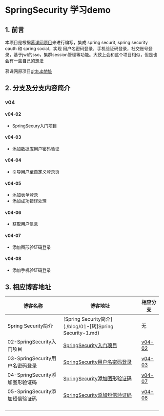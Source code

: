 # SpringSecurity 学习demo

## 1. 前言

本项目是根据[慕课网项目](http://coding.imooc.com/class/134.html )来进行编写，集成 spring securit, spring security oauth 和 spring social，实现 用户名密码登录，手机验证码登录，社交账号登录，基于jwt的sso，集群session管理等功能。大致上会和这个项目相似，但是也会有一些自己的想法

慕课网原项目[github地址](https://github.com/jojozhai/security)

## 2. 分支及分支内容简介

### v04

#### v04-02

- SpringSecury入门项目

#### v04-03

- 添加数据库用户密码验证

#### v04-04

- 引导用户至自定义登录页

#### v04-05

- 添加表单登录
- 添加成功错误处理

#### v04-06

- 获取用户信息

#### v04-07

- 添加图形验证码登录

#### v04-08

- 添加手机验证码登录

## 3. 相应博客地址

| 博客名称                        | 博客地址                                                     | 相应分支                                                     |
| ------------------------------- | ------------------------------------------------------------ | ------------------------------------------------------------ |
| Spring Security简介             | [Spring Security简介](./blog/01-[转]Spring Security-1.md)    | 无                                                           |
| 02-SpringSecurity入门项目       | [SpringSecurity入门项目](./blog/02-SpringSecurity入门项目.md) | [v04-02](https://github.com/boolean-dev/security/tree/v04-02) |
| 03-SpringSecurity用户名密码登录 | [SpringSecurity用户名密码登录](./blog/03-SpringSecurity用户名密码登录.md) | [v04-03](https://github.com/boolean-dev/security/tree/v04-03) |
| 04-SpringSecurity添加图形验证码 | [SpringSecurity添加图形验证码](./blog/04-SpringSecurity添加图形验证码.md) | [v04-07](https://github.com/boolean-dev/security/tree/v04-07) |
| 05-SpringSecurity添加短信验证码 | [SpringSecurity添加短信验证码](./blog/05-SpringSecurity添加短信验证码.md) | [v04-08](https://github.com/boolean-dev/security/tree/v04-08) |
|                                 |                                                              |                                                              |
|                                 |                                                              |                                                              |
|                                 |                                                              |                                                              |
|                                 |                                                              |                                                              |